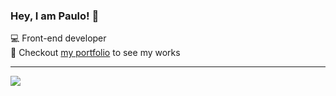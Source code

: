 ### Hey, I am Paulo! 👋

💻 Front-end developer <br />
💼 Checkout <a href="https://paulobacelar.github.io">my portfolio</a> to see my works

<hr />

<div>
  <a href="https://www.linkedin.com/in/paulobacelar/" target="_blank"><img src="https://img.shields.io/badge/-LinkedIn-%230077B5?style=for-the-badge&logo=linkedin&logoColor=white" target="_blank"></a>  
</div>
